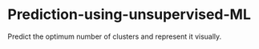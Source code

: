 # Prediction-using-unsupervised-ML
Predict the optimum number of clusters and represent it visually.
